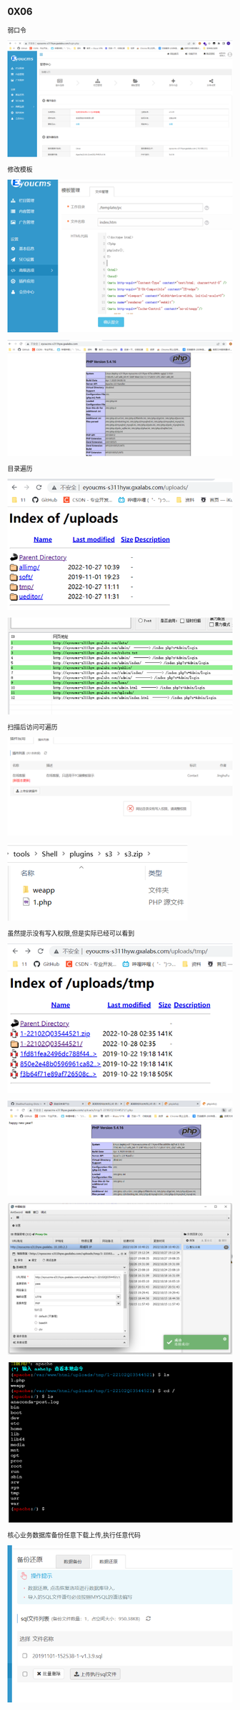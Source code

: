 ## 0X06

弱口令

![image-20221028094829675](%E8%AE%B0%E5%BD%95.assets/image-20221028094829675.png)

修改模板

![image-20221028091432532](%E8%AE%B0%E5%BD%95.assets/image-20221028091432532.png)

![image-20221028091512027](%E8%AE%B0%E5%BD%95.assets/image-20221028091512027.png)



目录遍历

![image-20221028091651835](%E8%AE%B0%E5%BD%95.assets/image-20221028091651835.png)



![image-20221028094103631](%E8%AE%B0%E5%BD%95.assets/image-20221028094103631.png)

扫描后访问可遍历





![image-20221028103556167](%E8%AE%B0%E5%BD%95.assets/image-20221028103556167.png)

![image-20221028103619843](%E8%AE%B0%E5%BD%95.assets/image-20221028103619843.png)



虽然提示没有写入权限,但是实际已经可以看到

![image-20221028104129768](%E8%AE%B0%E5%BD%95.assets/image-20221028104129768.png)

![image-20221028104145348](%E8%AE%B0%E5%BD%95.assets/image-20221028104145348.png)

![image-20221028104204616](%E8%AE%B0%E5%BD%95.assets/image-20221028104204616.png)

![image-20221028104234538](%E8%AE%B0%E5%BD%95.assets/image-20221028104234538.png)



核心业务数据库备份任意下载上传,执行任意代码

![image-20221028104326180](%E8%AE%B0%E5%BD%95.assets/image-20221028104326180.png)







